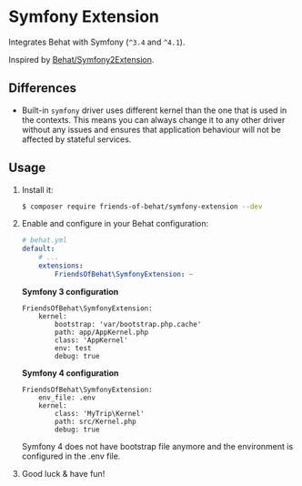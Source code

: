 # Symfony Extension

Integrates Behat with Symfony (`^3.4` and `^4.1`).
 
Inspired by [Behat/Symfony2Extension](https://github.com/Behat/Symfony2Extension).

## Differences

 -  Built-in `symfony` driver uses different kernel than the one that is used in the contexts.
This means you can always change it to any other driver without any issues and 
ensures that application behaviour will not be affected by stateful services.

## Usage

1. Install it:

    ```bash
    $ composer require friends-of-behat/symfony-extension --dev
    ```

2. Enable and configure in your Behat configuration:

    ```yaml
    # behat.yml
    default:
        # ...
        extensions:
            FriendsOfBehat\SymfonyExtension: ~
    ```

    **Symfony 3 configuration**

    ```
    FriendsOfBehat\SymfonyExtension:
        kernel:
            bootstrap: 'var/bootstrap.php.cache'
            path: app/AppKernel.php
            class: 'AppKernel'
            env: test
            debug: true
    ```
    
    **Symfony 4 configuration**
    
    ```
    FriendsOfBehat\SymfonyExtension:
        env_file: .env
        kernel:
            class: 'MyTrip\Kernel'
            path: src/Kernel.php
            debug: true
    ```
    
    Symfony 4 does not have bootstrap file anymore and the environment is configured in the .env file.

3. Good luck & have fun!
